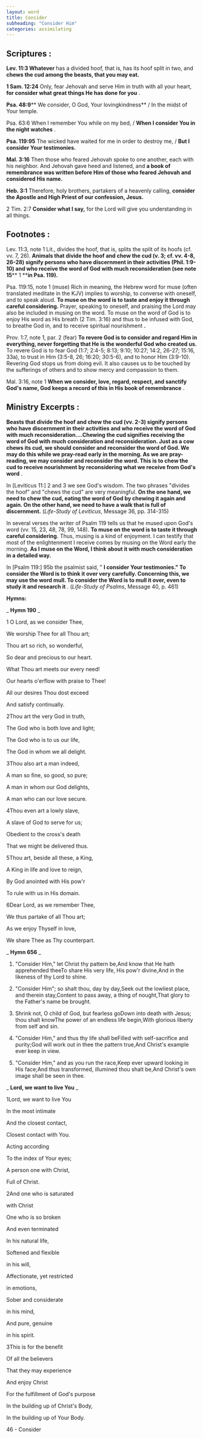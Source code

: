 ```yaml
---
layout: word
title: Consider
subheading: "Consider Him"
categories: assimilating
---
```


## Scriptures :

**Lev. 11:3 Whatever** has a divided hoof, that is, has its hoof split in two, and **chews the cud among the beasts, that you may eat.**

**1 Sam. 12:24** Only, fear Jehovah and serve Him in truth with all your heart, **for consider what great things He has done for you** .

**Psa. 48:9**** We consider, O God, Your lovingkindness** / In the midst of Your temple.

Psa. 63:6 When I remember You while on my bed, / **When I consider You in the night watches** .

**Psa. 119:95** The wicked have waited for me in order to destroy me, / **But I consider Your testimonies.**

**Mal. 3:16** Then those who feared Jehovah spoke to one another, each with his neighbor. And Jehovah gave heed and listened, and **a book of remembrance was written before Him of those who feared Jehovah and considered His name.**

**Heb. 3:1** Therefore, holy brothers, partakers of a heavenly calling, **consider the Apostle and High Priest of our confession, Jesus.**

2 Tim. 2:7 **Consider what I say,** for the Lord will give you understanding in all things.

## Footnotes :

Lev. 11:3, note 1 Lit., divides the hoof, that is, splits the split of its hoofs (cf. vv. 7, 26). **Animals that divide the hoof and chew the cud (v. 3; cf. vv. 4-8, 26-28) signify persons who have discernment in their activities (Phil. 1:9-10) and who receive the word of God with much reconsideration (see note 15**** 1 ****in Psa. 119).**

Psa. 119:15, note 1 (muse) Rich in meaning, the Hebrew word for muse (often translated meditate in the KJV) implies to worship, to converse with oneself, and to speak aloud. **To muse on the word is to taste and enjoy it through careful considering.** Prayer, speaking to oneself, and praising the Lord may also be included in musing on the word. To muse on the word of God is to enjoy His word as His breath (2 Tim. 3:16) and thus to be infused with God, to breathe God in, and to receive spiritual nourishment **.**

Prov. 1:7, note 1, par. 2 (fear) **To revere God is to consider and regard Him in everything, never forgetting that He is the wonderful God who created us.** To revere God is to fear God (1:7; 2:4-5; 8:13; 9:10; 10:27; 14:2, 26-27; 15:16, 33a), to trust in Him (3:5-8, 26; 16:20; 30:5-6), and to honor Him (3:9-10). Revering God stops us from doing evil. It also causes us to be touched by the sufferings of others and to show mercy and compassion to them.

Mal. 3:16, note 1 **When we consider, love, regard, respect, and sanctify God's name, God keeps a record of this in His book of remembrance** .

## Ministry Excerpts :

**Beasts that divide the hoof and chew the cud (vv. 2-3) signify persons who have discernment in their activities and who receive the word of God with much reconsideration….Chewing the cud signifies receiving the word of God with much consideration and reconsideration. Just as a cow chews its cud, we should consider and reconsider the word of God. We may do this while we pray-read early in the morning. As we are pray-reading, we may consider and reconsider the word. This is to chew the cud to receive nourishment by reconsidering what we receive from God's word** .

In [Leviticus 11:] 2 and 3 we see God's wisdom. The two phrases "divides the hoof" and "chews the cud" are very meaningful. **On the one hand, we need to chew the cud, eating the word of God by chewing it again and again. On the other hand, we need to have a walk that is full of discernment.** (_Life-Study of Leviticus_, Message 36, pp. 314-315)

In several verses the writer of Psalm 119 tells us that he mused upon God's word (vv. 15, 23, 48, 78, 99, 148). **To muse on the word is to taste it through careful considering.** Thus, musing is a kind of enjoyment. I can testify that most of the enlightenment I receive comes by musing on the Word early the morning. **As I muse on the Word, I think about it with much consideration in a detailed way.**

In [Psalm 119:] 95b the psalmist said, " **I consider Your testimonies." To consider the Word is to think it over very carefully. Concerning this, we may use the word mull. To consider the Word is to mull it over, even to study it and research it** . (_Life-Study of Psalms_, Message 40, p. 461)

**Hymns:**

_ **Hymn 190** _

1 O Lord, as we consider Thee,

We worship Thee for all Thou art;

Thou art so rich, so wonderful,

So dear and precious to our heart.

What Thou art meets our every need!

Our hearts o'erflow with praise to Thee!

All our desires Thou dost exceed

And satisfy continually.

2Thou art the very God in truth,

The God who is both love and light;

The God who is to us our life,

The God in whom we all delight.

3Thou also art a man indeed,

A man so fine, so good, so pure;

A man in whom our God delights,

A man who can our love secure.

4Thou even art a lowly slave,

A slave of God to serve for us;

Obedient to the cross's death

That we might be delivered thus.

5Thou art, beside all these, a King,

A King in life and love to reign,

By God anointed with His pow'r

To rule with us in His domain.

6Dear Lord, as we remember Thee,

We thus partake of all Thou art;

As we enjoy Thyself in love,

We share Thee as Thy counterpart.

_ **Hymn 656** _

1. "Consider Him," let Christ thy pattern be,And know that He hath apprehended theeTo share His very life, His pow'r divine,And in the likeness of thy Lord to shine.

1. "Consider Him"; so shalt thou, day by day,Seek out the lowliest place, and therein stay,Content to pass away, a thing of nought,That glory to the Father's name be brought.

1. Shrink not, O child of God, but fearless goDown into death with Jesus; thou shalt knowThe power of an endless life begin,With glorious liberty from self and sin.

1. "Consider Him," and thus thy life shall beFilled with self-sacrifice and purity;God will work out in thee the pattern true,And Christ's example ever keep in view.

1. "Consider Him," and as you run the race,Keep ever upward looking in His face;And thus transformed, illumined thou shalt be,And Christ's own image shall be seen in thee.

_ **Lord, we want to live You** _

1Lord, we want to live You

In the most intimate

And the closest contact,

Closest contact with You.

Acting according

To the index of Your eyes;

A person one with Christ,

Full of Christ.

2And one who is saturated

with Christ

One who is so broken

And even terminated

In his natural life,

Softened and flexible

in his will,

Affectionate, yet restricted

in emotions,

Sober and considerate

in his mind,

And pure, genuine

in his spirit.

3This is for the benefit

Of all the believers

That they may experience

And enjoy Christ

For the fulfillment of God's purpose

In the building up of Christ's Body,

In the building up of Your Body.

46 - Consider
